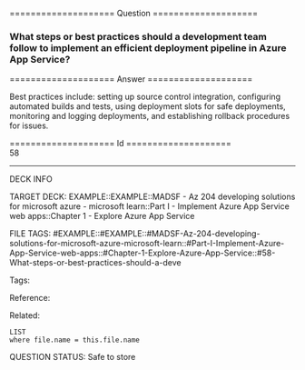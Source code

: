 ==================== Question ====================  

### What steps or best practices should a development team follow to implement an efficient deployment pipeline in Azure App Service?  

==================== Answer ====================  

Best practices include: setting up source control integration, configuring automated builds and tests, using deployment slots for safe deployments, monitoring and logging deployments, and establishing rollback procedures for issues.

==================== Id ====================  
58

---

DECK INFO

TARGET DECK: EXAMPLE::EXAMPLE::MADSF - Az 204 developing solutions for microsoft azure - microsoft learn::Part I - Implement Azure App Service web apps::Chapter 1 - Explore Azure App Service

FILE TAGS: #EXAMPLE::#EXAMPLE::#MADSF-Az-204-developing-solutions-for-microsoft-azure-microsoft-learn::#Part-I-Implement-Azure-App-Service-web-apps::#Chapter-1-Explore-Azure-App-Service::#58-What-steps-or-best-practices-should-a-deve

Tags:

Reference:

Related:

```dataview
LIST
where file.name = this.file.name
```
QUESTION STATUS: Safe to store
